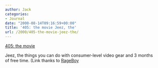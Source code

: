 ```yaml
---
author: Jack
categories:
- Journal
date: "2000-08-14T09:16:59+00:00"
title: '405: the movie Jeez, the'
url: /2000/405-the-movie-jeez-the/
---
```


[405: the movie][1]

Jeez, the things you can do with consumer-level video gear and 3 months of free time. (Link thanks to [RageBoy][2]

 [1]: http://www.405themovie.com/
 [2]: http://www.rageboy.com/blogger.html "visit RageBoy's blog"